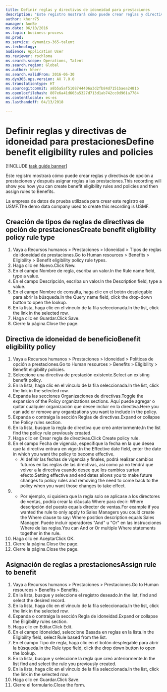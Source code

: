 ```yaml
--- 
title: Definir reglas y directivas de idoneidad para prestaciones
description: "Este registro mostrará cómo puede crear reglas y directivas de opción a prestaciones y después asignar reglas a las prestaciones."
author: kherr75
manager: AnnBe
ms.date: 06/10/2016
ms.topic: business-process
ms.prod: 
ms.service: dynamics-365-talent
ms.technology: 
audience: Application User
ms.reviewer: rschloma
ms.search.scope: Operations, Talent
ms.search.region: Global
ms.author: kherr
ms.search.validFrom: 2016-06-30
ms.dyn365.ops.version: AX 7.0.0
ms.translationtype: HT
ms.sourcegitcommit: a8b5a5af5108744406a3d2fb84d7151baea2481b
ms.openlocfilehash: 807e6a41d603a5327d713d1ab742cc0d961a7784
ms.contentlocale: es-es
ms.lasthandoff: 04/13/2018

---
```

# <a name="define-benefit-eligibility-rules-and-policies"></a><span data-ttu-id="2d420-103">Definir reglas y directivas de idoneidad para prestaciones</span><span class="sxs-lookup"><span data-stu-id="2d420-103">Define benefit eligibility rules and policies</span></span>

[!INCLUDE [task guide banner](../../includes/task-guide-banner.md)]

<span data-ttu-id="2d420-104">Este registro mostrará cómo puede crear reglas y directivas de opción a prestaciones y después asignar reglas a las prestaciones.</span><span class="sxs-lookup"><span data-stu-id="2d420-104">This recording will show you how you can create benefit eligibility rules and policies and then assign rules to Benefits.</span></span>  

<span data-ttu-id="2d420-105">La empresa de datos de prueba utilizada para crear este registro es USMF.</span><span class="sxs-lookup"><span data-stu-id="2d420-105">The demo data company used to create this recording is USMF.</span></span>


## <a name="create-benefit-eligibility-policy-rule-type"></a><span data-ttu-id="2d420-106">Creación de tipos de reglas de directivas de opción de prestaciones</span><span class="sxs-lookup"><span data-stu-id="2d420-106">Create benefit eligibility policy rule type</span></span>
1. <span data-ttu-id="2d420-107">Vaya a Recursos humanos > Prestaciones > Idoneidad > Tipos de reglas de idoneidad de prestaciones.</span><span class="sxs-lookup"><span data-stu-id="2d420-107">Go to Human resources > Benefits > Eligibility > Benefit eligibility policy rule types.</span></span>
2. <span data-ttu-id="2d420-108">Haga clic en Nuevo.</span><span class="sxs-lookup"><span data-stu-id="2d420-108">Click New.</span></span>
3. <span data-ttu-id="2d420-109">En el campo Nombre de regla, escriba un valor.</span><span class="sxs-lookup"><span data-stu-id="2d420-109">In the Rule name field, type a value.</span></span>
4. <span data-ttu-id="2d420-110">En el campo Descripción, escriba un valor.</span><span class="sxs-lookup"><span data-stu-id="2d420-110">In the Description field, type a value.</span></span>
5. <span data-ttu-id="2d420-111">En el campo Nombre de consulta, haga clic en el botón desplegable para abrir la búsqueda.</span><span class="sxs-lookup"><span data-stu-id="2d420-111">In the Query name field, click the drop-down button to open the lookup.</span></span>
6. <span data-ttu-id="2d420-112">En la lista, haga clic en el vínculo de la fila seleccionada.</span><span class="sxs-lookup"><span data-stu-id="2d420-112">In the list, click the link in the selected row.</span></span>
7. <span data-ttu-id="2d420-113">Haga clic en Guardar.</span><span class="sxs-lookup"><span data-stu-id="2d420-113">Click Save.</span></span>
8. <span data-ttu-id="2d420-114">Cierre la página.</span><span class="sxs-lookup"><span data-stu-id="2d420-114">Close the page.</span></span>

## <a name="benefit-eligibility-policy"></a><span data-ttu-id="2d420-115">Directiva de idoneidad de beneficio</span><span class="sxs-lookup"><span data-stu-id="2d420-115">Benefit eligibility policy</span></span>
1. <span data-ttu-id="2d420-116">Vaya a Recursos humanos > Prestaciones > Idoneidad > Políticas de opción a prestaciones.</span><span class="sxs-lookup"><span data-stu-id="2d420-116">Go to Human resources > Benefits > Eligibility > Benefit eligibility policies.</span></span>
2. <span data-ttu-id="2d420-117">Seleccione una directiva de prestación existente.</span><span class="sxs-lookup"><span data-stu-id="2d420-117">Select an existing benefit policy.</span></span>
3. <span data-ttu-id="2d420-118">En la lista, haga clic en el vínculo de la fila seleccionada.</span><span class="sxs-lookup"><span data-stu-id="2d420-118">In the list, click the link in the selected row.</span></span>
4. <span data-ttu-id="2d420-119">Expanda las secciones Organizaciones de directivas.</span><span class="sxs-lookup"><span data-stu-id="2d420-119">Toggle the expansion of the Policy organizations sections.</span></span>  <span data-ttu-id="2d420-120">Aquí puede agregar o quitar cualquier organización que desee incluir en la directiva.</span><span class="sxs-lookup"><span data-stu-id="2d420-120">Here you can add or remove any organizations you want to include in the policy.</span></span>
5. <span data-ttu-id="2d420-121">Expanda o contraiga la sección Reglas de directivas.</span><span class="sxs-lookup"><span data-stu-id="2d420-121">Expand or collapse the Policy rules section.</span></span>
6. <span data-ttu-id="2d420-122">En la lista, busque la regla de directiva que creó anteriormente.</span><span class="sxs-lookup"><span data-stu-id="2d420-122">In the list find the policy rule previously created.</span></span>
7. <span data-ttu-id="2d420-123">Haga clic en Crear regla de directivas.</span><span class="sxs-lookup"><span data-stu-id="2d420-123">Click Create policy rule.</span></span>
8. <span data-ttu-id="2d420-124">En el campo Fecha de vigencia, especifique la fecha en la que desea que la directiva entrara en vigor.</span><span class="sxs-lookup"><span data-stu-id="2d420-124">In the Effective date field, enter the date in which you want the policy to become effective.</span></span>
    * <span data-ttu-id="2d420-125">Al definir las fechas de vigencia y finales, podrá realizar cambios futuros en las reglas de las directivas, así como ya no tendrá que volver a la directiva cuando desee que los cambios surtan efecto.</span><span class="sxs-lookup"><span data-stu-id="2d420-125">Setting effective and end dates allows you to make future changes to policy rules and removing the need to come back to the policy when you want those changes to take effect.</span></span>  
9. 
    * <span data-ttu-id="2d420-126">Por ejemplo, si quisiera que la regla solo se aplicase a los directores de ventas, podría crear la cláusula Where para decir: Where descripción del puesto equals director de ventas.</span><span class="sxs-lookup"><span data-stu-id="2d420-126">For example if you wanted the rule to only apply to Sales Managers you could create the Where clause to say: Where position description equals Sales Manager.</span></span>  <span data-ttu-id="2d420-127">Puede incluir operadores "And" u "Or" en las instrucciones Where de las reglas.</span><span class="sxs-lookup"><span data-stu-id="2d420-127">You can And or Or multiple Where statements together in the rule.</span></span>  
10. <span data-ttu-id="2d420-128">Haga clic en Aceptar</span><span class="sxs-lookup"><span data-stu-id="2d420-128">Click OK.</span></span>
11. <span data-ttu-id="2d420-129">Cierre la página.</span><span class="sxs-lookup"><span data-stu-id="2d420-129">Close the page.</span></span>
12. <span data-ttu-id="2d420-130">Cierre la página.</span><span class="sxs-lookup"><span data-stu-id="2d420-130">Close the page.</span></span>

## <a name="assign-rule-to-benefit"></a><span data-ttu-id="2d420-131">Asignación de reglas a prestaciones</span><span class="sxs-lookup"><span data-stu-id="2d420-131">Assign rule to benefit</span></span>
1. <span data-ttu-id="2d420-132">Vaya a Recursos humanos > Prestaciones > Prestaciones.</span><span class="sxs-lookup"><span data-stu-id="2d420-132">Go to Human resources > Benefits > Benefits.</span></span>
2. <span data-ttu-id="2d420-133">En la lista, busque y seleccione el registro deseado.</span><span class="sxs-lookup"><span data-stu-id="2d420-133">In the list, find and select the desired record.</span></span>
3. <span data-ttu-id="2d420-134">En la lista, haga clic en el vínculo de la fila seleccionada.</span><span class="sxs-lookup"><span data-stu-id="2d420-134">In the list, click the link in the selected row.</span></span>
4. <span data-ttu-id="2d420-135">Expanda o contraiga la sección Regla de idoneidad.</span><span class="sxs-lookup"><span data-stu-id="2d420-135">Expand or collapse the Eligibility rules section.</span></span>
5. <span data-ttu-id="2d420-136">Haga clic en Editar.</span><span class="sxs-lookup"><span data-stu-id="2d420-136">Click Edit.</span></span>
6. <span data-ttu-id="2d420-137">En el campo Idoneidad, seleccione Basada en reglas en la lista.</span><span class="sxs-lookup"><span data-stu-id="2d420-137">In the Eligibility field, select Rule based from the list.</span></span>
7. <span data-ttu-id="2d420-138">En el campo Tipo de regla, haga clic en el botón desplegable para abrir la búsqueda.</span><span class="sxs-lookup"><span data-stu-id="2d420-138">In the Rule type field, click the drop down button to open the lookup.</span></span>
8. <span data-ttu-id="2d420-139">En la lista, busque y seleccione la regla que creó anteriormente.</span><span class="sxs-lookup"><span data-stu-id="2d420-139">In the list find and select the rule you previously created.</span></span>
9. <span data-ttu-id="2d420-140">En la lista, haga clic en el vínculo de la fila seleccionada.</span><span class="sxs-lookup"><span data-stu-id="2d420-140">In the list, click the link in the selected row.</span></span>
10. <span data-ttu-id="2d420-141">Haga clic en Guardar.</span><span class="sxs-lookup"><span data-stu-id="2d420-141">Click Save.</span></span>
11. <span data-ttu-id="2d420-142">Cierre el formulario.</span><span class="sxs-lookup"><span data-stu-id="2d420-142">Close the form.</span></span>


